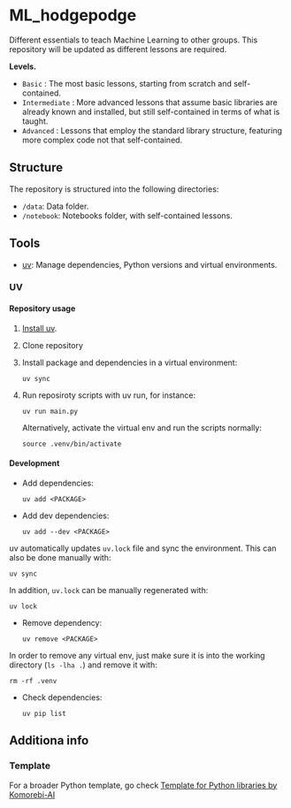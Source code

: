 # ML_hodgepodge

Different essentials to teach Machine Learning to other groups.
This repository will be updated as different lessons are required.

**Levels.**

- `Basic` : The most basic lessons, starting from scratch and self-contained.
- `Intermediate` : More advanced lessons that assume basic libraries are already known and installed, but still self-contained in terms of what is taught.
- `Advanced` : Lessons that employ the standard library structure, featuring more complex code not that self-contained.

## Structure

The repository is structured into the following directories:

- `/data`: Data folder.
- `/notebook`: Notebooks folder, with self-contained lessons.

## Tools

- [uv](https://docs.astral.sh/uv/): Manage dependencies, Python versions and virtual environments.

### UV

#### Repository usage

1. [Install uv](https://docs.astral.sh/uv/getting-started/installation/).
2. Clone repository
3. Install package and dependencies in a virtual environment:

    ```{bash}
    uv sync
    ```

4. Run reposiroty scripts with uv run, for instance:

    ```{bash}
    uv run main.py
    ```

    Alternatively, activate the virtual env and run the scripts normally:

    ```{bash}
    source .venv/bin/activate
    ```

#### Development

- Add dependencies:

    ```{bash}
    uv add <PACKAGE>
    ```

- Add dev dependencies:

    ```{bash}
    uv add --dev <PACKAGE>
    ```

uv automatically updates `uv.lock` file and sync the environment. This can also be done manually with:

```{bash}
uv sync
```

In addition, `uv.lock` can be manually regenerated with:

```{bash}
uv lock
```

- Remove dependency:

    ```{bash}
    uv remove <PACKAGE>
    ```

In order to remove any virtual env, just make sure it is into the working directory (`ls -lha .`) and remove it with:

```{bash}
rm -rf .venv
```

- Check dependencies:

    ```{bash}
    uv pip list
    ```

## Additiona info

### Template

For a broader Python template, go check [Template for Python libraries by Komorebi-AI](https://github.com/Komorebi-AI/python-template)